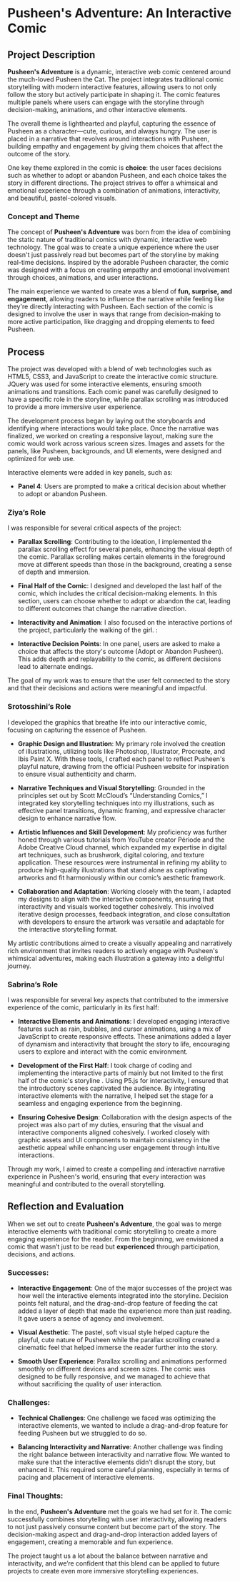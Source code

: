 # Pusheen's Adventure: An Interactive Comic

## Project Description
**Pusheen's Adventure** is a dynamic, interactive web comic centered around the much-loved Pusheen the Cat. The project integrates traditional comic storytelling with modern interactive features, allowing users to not only follow the story but actively participate in shaping it. The comic features multiple panels where users can engage with the storyline through decision-making, animations, and other interactive elements.

The overall theme is lighthearted and playful, capturing the essence of Pusheen as a character—cute, curious, and always hungry. The user is placed in a narrative that revolves around interactions with Pusheen, building empathy and engagement by giving them choices that affect the outcome of the story. 

One key theme explored in the comic is **choice**: the user faces decisions such as whether to adopt or abandon Pusheen, and each choice takes the story in different directions. The project strives to offer a whimsical and emotional experience through a combination of animations, interactivity, and beautiful, pastel-colored visuals.

### Concept and Theme
The concept of **Pusheen's Adventure** was born from the idea of combining the static nature of traditional comics with dynamic, interactive web technology. The goal was to create a unique experience where the user doesn't just passively read but becomes part of the storyline by making real-time decisions. Inspired by the adorable Pusheen character, the comic was designed with a focus on creating empathy and emotional involvement through choices, animations, and user interactions. 

The main experience we wanted to create was a blend of **fun, surprise, and engagement**, allowing readers to influence the narrative while feeling like they're directly interacting with Pusheen. Each section of the comic is designed to involve the user in ways that range from decision-making to more active participation, like dragging and dropping elements to feed Pusheen.

## Process

The project was developed with a blend of web technologies such as HTML5, CSS3, and JavaScript to create the interactive comic structure. JQuery was used for some interactive elements, ensuring smooth animations and transitions. Each comic panel was carefully designed to have a specific role in the storyline, while parallax scrolling was introduced to provide a more immersive user experience.

The development process began by laying out the storyboards and identifying where interactions would take place. Once the narrative was finalized, we worked on creating a responsive layout, making sure the comic would work across various screen sizes. Images and assets for the panels, like Pusheen, backgrounds, and UI elements, were designed and optimized for web use.

Interactive elements were added in key panels, such as:
- **Panel 4**: Users are prompted to make a critical decision about whether to adopt or abandon Pusheen.


### Ziya’s Role
I was responsible for several critical aspects of the project:
- **Parallax Scrolling**: Contributing to the ideation, I implemented the parallax scrolling effect for several panels, enhancing the visual depth of the comic. Parallax scrolling makes certain elements in the foreground move at different speeds than those in the background, creating a sense of depth and immersion.
  
- **Final Half of the Comic**: I designed and developed the last half of the comic, which includes the critical decision-making elements. In this section, users can choose whether to adopt or abandon the cat, leading to different outcomes that change the narrative direction.
  
- **Interactivity and Animation**: I also focused on the interactive portions of the project, particularly the walking of the girl. 
:
- **Interactive Decision Points**: In one panel, users are asked to make a choice that affects the story's outcome (Adopt or Abandon Pusheen). This adds depth and replayability to the comic, as different decisions lead to alternate endings.

The goal of my work was to ensure that the user felt connected to the story and that their decisions and actions were meaningful and impactful.

### Srotosshini’s Role

I developed the graphics that breathe life into our interactive comic, focusing on capturing the essence of Pusheen. 

- **Graphic Design and Illustration**: My primary role involved the creation of illustrations, utilizing tools like Photoshop, Illustrator, Procreate, and Ibis Paint X. With these tools, I crafted each panel to reflect Pusheen's playful nature, drawing from the official Pusheen website for inspiration to ensure visual authenticity and charm. 

- **Narrative Techniques and Visual Storytelling**: Grounded in the principles set out by Scott McCloud’s “Understanding Comics,” I integrated key storytelling techniques into my illustrations, such as effective panel transitions, dynamic framing, and expressive character design to enhance narrative flow.

- **Artistic Influences and Skill Development**: My proficiency was further honed through various tutorials from YouTube creator Période and the Adobe Creative Cloud channel, which expanded my expertise in digital art techniques, such as brushwork, digital coloring, and texture application. These resources were instrumental in refining my ability to produce high-quality illustrations that stand alone as captivating artworks and fit harmoniously within our comic’s aesthetic framework.

- **Collaboration and Adaptation**: Working closely with the team, I adapted my designs to align with the interactive components, ensuring that interactivity and visuals worked together cohesively. This involved iterative design processes, feedback integration, and close consultation with developers to ensure the artwork was versatile and adaptable for the interactive storytelling format.

My artistic contributions aimed to create a visually appealing and narratively rich environment that invites readers to actively engage with Pusheen's whimsical adventures, making each illustration a gateway into a delightful journey. 


### Sabrina’s Role

I was responsible for several key aspects that contributed to the immersive experience of the comic, particularly in its first half:

- **Interactive Elements and Animations**: I developed engaging interactive features such as rain, bubbles, and cursor animations, using a mix of JavaScript to create responsive effects. These animations added a layer of dynamism and interactivity that brought the story to life, encouraging users to explore and interact with the comic environment.

- **Development of the First Half**: I took charge of coding and implementing the interactive parts of mainly but not limited to the first half of the comic's storyline . Using P5.js  for interactivity, I ensured that the introductory scenes captivated the audience. By integrating interactive elements with the narrative, I helped set the stage for a seamless and engaging experience from the beginning.

- **Ensuring Cohesive Design**: Collaboration with the design aspects of the project was also part of my duties, ensuring that the visual and interactive components aligned cohesively. I worked closely with graphic assets and UI components to maintain consistency in the aesthetic appeal while enhancing user engagement through intuitive interactions.

Through my work, I aimed to create a compelling and interactive narrative experience in Pusheen's world, ensuring that every interaction was meaningful and contributed to the overall storytelling.


## Reflection and Evaluation

When we set out to create **Pusheen's Adventure**, the goal was to merge interactive elements with traditional comic storytelling to create a more engaging experience for the reader. From the beginning, we envisioned a comic that wasn’t just to be read but **experienced** through participation, decisions, and actions.

### Successes:
- **Interactive Engagement**: One of the major successes of the project was how well the interactive elements integrated into the storyline. Decision points felt natural, and the drag-and-drop feature of feeding the cat added a layer of depth that made the experience more than just reading. It gave users a sense of agency and involvement.
  
- **Visual Aesthetic**: The pastel, soft visual style helped capture the playful, cute nature of Pusheen while the parallax scrolling created a cinematic feel that helped immerse the reader further into the story.

- **Smooth User Experience**: Parallax scrolling and animations performed smoothly on different devices and screen sizes. The comic was designed to be fully responsive, and we managed to achieve that without sacrificing the quality of user interaction.

### Challenges:
- **Technical Challenges**: One challenge we faced was optimizing the interactive elements, we wanted to include a drag-and-drop feature for feeding Pusheen but we struggled to do so. 
  
- **Balancing Interactivity and Narrative**: Another challenge was finding the right balance between interactivity and narrative flow. We wanted to make sure that the interactive elements didn’t disrupt the story, but enhanced it. This required some careful planning, especially in terms of pacing and placement of interactive elements.

### Final Thoughts:
In the end, **Pusheen's Adventure** met the goals we had set for it. The comic successfully combines storytelling with user interactivity, allowing readers to not just passively consume content but become part of the story. The decision-making aspect and drag-and-drop interaction added layers of engagement, creating a memorable and fun experience.

The project taught us a lot about the balance between narrative and interactivity, and we’re confident that this blend can be applied to future projects to create even more immersive storytelling experiences.


